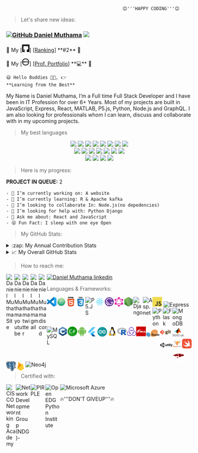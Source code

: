                                                 😊'''HAPPY CODING'''😊
                                                                   
> Let's share new ideas:

### [![GitHub Daniel Muthama](https://img.shields.io/github/followers/danielmuthama?label=Follow%20Me&style=flat-square)](https://github.com/danielmuthama) <img src="https://visitor-badge.laobi.icu/badge?page_id=danielmuthama-Read.md"> 

<p align = ""
   <h3 align=""> 🙌 My </h> [<img align="" alt="my_github" width="20px" src="my pictures/git.png" />] [<a href="https://commits.top/kenya.html" target="_blank" rel="noreferrer">Ranking</a>] **#2** 🙌
</p>
<p align = ""
   <h3 align=""> 🙌 My </h> [<img align="" alt="my_github" width="20px" src="my pictures/dti.jpeg" />] [<a href="https://danielmuthama.github.io/my_portfolio/" target="_blank" rel="noreferrer">Prof. Portfolio</a>] **💻** 🙌
</p>


    😃 Hello Buddies 👋🏻, 👉                                                                **Learning from the Best**
    
<p font-family: 'verdana'>
My Name is Daniel Muthama, I’m a Full time Full Stack Developer
and I have been in IT Profession for over 6+ Years. Most of my
projects are built in JavaScript, Express, React, MATLAB, P5.js,
Python, Node.js and GraphQL. I am also looking for professionals
whom I can learn, discuss and collaborate with in my upcoming projects.</p>

> My best languages
 
 <p align="center">
  <img src="https://img.shields.io/badge/Code-JavaScript-informational?style=flat&logo=JavaScript&color=F7DF1E">
  <img src="https://img.shields.io/badge/Code-React-informational?style=flat&logo=react&color=61DAFB">
  <img src="https://img.shields.io/badge/Code-Node.js-informational?style=flat&logo=Node.js&color=3D883B">
  <img src="https://img.shields.io/badge/Code-AdonisJS-informational?style=flat&logo=AdonisJS&color=20004F">
  <img src="https://img.shields.io/badge/Code-HTML5-informational?style=flat&logo=HTML5&color=E34F26">
  <img src="https://img.shields.io/badge/Code-C-informational?style=flat&logo=C&color=A8B9CC">
  <img src="https://img.shields.io/badge/Code-Python-informational?style=flat&logo=Python&color=3776AB">
  <img src="https://img.shields.io/badge/Code-Django-informational?style=flat&logo=Django&color=0F3D2D">
  <br>
  <img src="https://img.shields.io/badge/Tool-Vim-informational?style=flat&logo=Vim&color=3D883B">
  <img src="https://img.shields.io/badge/Tool-PostgreSQL-informational?style=flat&logo=PostgreSQL&color=336791">
  <img src="https://img.shields.io/badge/Tool-NPM-informational?style=flat&logo=NPM&color=CB0000">
  <img src="https://img.shields.io/badge/Tool-Yarn-informational?style=flat&logo=Yarn&color=2C8EBB">
  <img src="https://img.shields.io/badge/Tool-Git-informational?style=flat&logo=Git&color=F05032">
  <img src="https://img.shields.io/badge/Tool-GitHub-informational?style=flat&logo=GitHub&color=181717">
  <img src="https://img.shields.io/badge/Tool-Insomnia-informational?style=flat&logo=Insomnia&color=3E028B">
  <br>
  <img src="https://img.shields.io/badge/Style-CSS3-informational?style=flat&logo=CSS3&color=1572B6">
  <img src="https://img.shields.io/badge/Style-Styled--Components-informational?style=flat&logo=styled-components&color=CC6699">
  <img src="https://img.shields.io/badge/Style-Sass-informational?style=flat&logo=Sass&color=DB7093">
  <img src="https://img.shields.io/badge/Style-Bootstrap-informational?style=flat&logo=Bootstrap&color=7952B3">
   </p>
   
> Here is my progress:

   **PROJECT IN QUEUE:** 2
   
    - 🔭 I’m currently working on: A website
    - 🌱 I’m currently learning: R & Apache kafka
    - 👯 I’m looking to collaborate In: Node.js(no depedencies)
    - 🤔 I’m looking for help with: Python Django
    - 💬 Ask me about: React and JavaScript
    - 😜 Fun Fact: I sleep with one eye Open

> My GitHub Stats:
<p>
  <details><summary>:zap: My Annual Contribution Stats</summary>
      
<img align="left" alt="My GitHub Stats" width="300px" src="https://github-readme-stats-kauer3.vercel.app/api?username=danielmuthama&count_private=true&hide_border=true&show_icons=true&hide_title=true&layout=compact&theme=radical" alt="Daniel's GitHub stats" />
 <img align="" alt="Muthama's Top used languages on Github" width="300px" src="https://github-readme-stats.vercel.app/api/top-langs/?username=danielmuthama&count_private=true&hide_border=true&hide_title=true&layout=compact&show_icons=true&theme=radical"/></details>
 <details><summary>📈 My Overall GitHub Stats</summary>
<img width="300" src="https://metrics.lecoq.io/danielmuthama" alt="Github Metrics">
 <img width="350" src="https://github-readme-streak-stats.herokuapp.com/?user=danielmuthama" alt="Github Streak Stats"></details>
 </p>
 
> How to reach me:

[<img align="left" alt="Daniel Muthama Site" width="22px" src="https://img.icons8.com/cute-clipart/2x/facebook-new.png" />][facebook]
[<img align="left" alt="Daniel Muthama youtube" width="22px" src="https://img.icons8.com/doodle/2x/youtube.png" />][youtube]
[<img align="left" alt="Daniel Muthama twitter" width="22px" src="https://img.icons8.com/cute-clipart/2x/twitter.png" />][twitter]
[<img align="left" alt="Daniel Muthama gmail" width="22px" src="https://img.icons8.com/color/2x/gmail-login.png" />][gmail]
[<img align="left" alt="Daniel Muthama discord" width="22px" src="https://img.icons8.com/cute-clipart/2x/discord-logo.png" />][discord]
[<img align="" alt="Daniel Muthama linkedin" width="22px" src="https://img.icons8.com/cute-clipart/2x/linkedin.png" />][linkedin]</span>
<br/>

> Languages & Frameworks:

<img align="left" alt="Visual Studio Code" width="26px" src="https://raw.githubusercontent.com/github/explore/80688e429a7d4ef2fca1e82350fe8e3517d3494d/topics/visual-studio-code/visual-studio-code.png" />
<img align="left" alt="Atom" width="26px" src="https://raw.githubusercontent.com/github/explore/80688e429a7d4ef2fca1e82350fe8e3517d3494d/topics/atom/atom.png" />
<img align="left" alt="HTML5" width="26px" src="https://raw.githubusercontent.com/github/explore/80688e429a7d4ef2fca1e82350fe8e3517d3494d/topics/html/html.png" />
<img align="left" alt="CSS3" width="26px" src="https://raw.githubusercontent.com/github/explore/80688e429a7d4ef2fca1e82350fe8e3517d3494d/topics/css/css.png" />
<img align="left" alt="P5.JS" width="26px" src="https://miro.medium.com/max/300/1*h9G7gjWQeQVwqkbhHVvOQg.png" />
<img align="" alt="JavaScript" width="26px" src="https://raw.githubusercontent.com/github/explore/80688e429a7d4ef2fca1e82350fe8e3517d3494d/topics/javascript/javascript.png" />
<img align="left" alt="React" width="26px" src="https://raw.githubusercontent.com/github/explore/80688e429a7d4ef2fca1e82350fe8e3517d3494d/topics/react/react.png" />
<img align="left" alt="Gatsby" width="26px" src="https://raw.githubusercontent.com/github/explore/e94815998e4e0713912fed477a1f346ec04c3da2/topics/gatsby/gatsby.png" />
<img align="left" alt="GraphQL" width="26px" src="https://raw.githubusercontent.com/github/explore/80688e429a7d4ef2fca1e82350fe8e3517d3494d/topics/graphql/graphql.png" />
<img align="left" alt="Node.js" width="26px" src="https://raw.githubusercontent.com/github/explore/80688e429a7d4ef2fca1e82350fe8e3517d3494d/topics/nodejs/nodejs.png" />
<img align="left" alt="Django" width="26px" src="https://upload.wikimedia.org/wikipedia/commons/thumb/7/75/Django_logo.svg/2560px-Django_logo.svg.png" />
<img align="" alt="Express" width="28px" src"https://images.app.goo.gl/HCJpnJLHjbkXQvJy8" />
<img align="left" alt="Asp.net" width="26px" src="https://www.natmarchand.fr/wp-content/uploads/2018/05/asp.net_.jpg" />
<img align="left" alt="Python" width="28px" src"https://i.pinimg.com/736x/8f/23/98/8f2398dcd19c6a1776f6b55c83073c67.jpg" />
<img align="left" background="black"alt="Flask" width="26px" src="https://miro.medium.com/max/438/1*0G5zu7CnXdMT9pGbYUTQLQ.png" />
<img align="left" alt="MongoDB" width="30px" src="https://logowik.com/content/uploads/images/mongodb1880.jpg" />
<img align="left" alt="MySQL" width="30px" src="https://cdn.freebiesupply.com/logos/large/2x/mysql-logo-svg-vector.svg" />
<img align="" alt="Git" width="30px" src="https://raw.githubusercontent.com/github/explore/80688e429a7d4ef2fca1e82350fe8e3517d3494d/topics/git/git.png" />
<img align="left" alt="C++" width="26px" src="https://raw.githubusercontent.com/github/explore/80688e429a7d4ef2fca1e82350fe8e3517d3494d/topics/cpp/cpp.png" />
<img align="left" alt="C#" width="26px" src="https://raw.githubusercontent.com/github/explore/80688e429a7d4ef2fca1e82350fe8e3517d3494d/topics/csharp/csharp.png" />
<img align="left" alt="Android" width="26px" src="https://raw.githubusercontent.com/github/explore/80688e429a7d4ef2fca1e82350fe8e3517d3494d/topics/android/android.png" />
<img align="left" alt="Flutter" width="28px" src="https://raw.githubusercontent.com/github/explore/cebd63002168a05a6a642f309227eefeccd92950/topics/flutter/flutter.png" />
<img align="left" alt="Arduino" width="28px" src="https://raw.githubusercontent.com/github/explore/80688e429a7d4ef2fca1e82350fe8e3517d3494d/topics/arduino/arduino.png" />
<img align="" alt="Matlab" width="30px" src="https://raw.githubusercontent.com/github/explore/80688e429a7d4ef2fca1e82350fe8e3517d3494d/topics/matlab/matlab.png" />
<img align="left" alt="Linux" width="26px" src="https://raw.githubusercontent.com/github/explore/80688e429a7d4ef2fca1e82350fe8e3517d3494d/topics/linux/linux.png" />
<img align="left" alt="R language" width="26px" src="https://raw.githubusercontent.com/github/explore/80688e429a7d4ef2fca1e82350fe8e3517d3494d/topics/r/r.png" />
<img align="left" alt="Redux" width="26px" src="https://raw.githubusercontent.com/github/explore/80688e429a7d4ef2fca1e82350fe8e3517d3494d/topics/redux/redux.png" />
<img align="left" alt="Ruby" width="26px" src="https://raw.githubusercontent.com/github/explore/80688e429a7d4ef2fca1e82350fe8e3517d3494d/topics/rails/rails.png" />
<img align="left" alt="Scikit-learn" width="38px" src="https://raw.githubusercontent.com/github/explore/80688e429a7d4ef2fca1e82350fe8e3517d3494d/topics/scikit-learn/scikit-learn.png" />
<img align="" alt="Swift" width="26px" src="https://raw.githubusercontent.com/github/explore/80688e429a7d4ef2fca1e82350fe8e3517d3494d/topics/swift/swift.png" />
<img align="left" alt="Unity" width="34px" src="https://raw.githubusercontent.com/github/explore/80688e429a7d4ef2fca1e82350fe8e3517d3494d/topics/unity/unity.png" />
<img align="left" alt="Tensorflow" width="26px" src="https://raw.githubusercontent.com/github/explore/80688e429a7d4ef2fca1e82350fe8e3517d3494d/topics/tensorflow/tensorflow.png" />
<img align="left" alt="Moongose" width="32px" src="https://raw.githubusercontent.com/github/explore/80688e429a7d4ef2fca1e82350fe8e3517d3494d/topics/mongoose/mongoose.png" />
<img align="left" alt="PostgreSQL" width="26px" src="https://raw.githubusercontent.com/github/explore/80688e429a7d4ef2fca1e82350fe8e3517d3494d/topics/postgresql/postgresql.png" />
<img align="left" alt="Firebase" width="26px" src="https://raw.githubusercontent.com/github/explore/80688e429a7d4ef2fca1e82350fe8e3517d3494d/topics/firebase/firebase.png" />
<img align="" alt="Neo4j" width="30px" src="https://upload.wikimedia.org/wikipedia/commons/e/e5/Neo4j-logo_color.png" />
<br />

> Certified with:

<img align="left" alt="CISCO Networking Academy" width="26px" src="https://boldbytesng.com/wp-content/uploads/2017/05/logo-cisco-ccna.png" />
<img align="left" alt="Network Development Group (NDG)-" width="40px" src="https://www.netdevgroup.com/static/img/ndg_logo.svg" />
<img align="left" alt="PIRPLE" width="40px" src="https://s3.amazonaws.com/thinkific-import/116598/cYiInJ14QTexS1zdpeTV_logo5.png" />
<img align="left" alt="Open EDG Python Institute" width="40px" src="https://openedg.org/wp-content/uploads/2018/06/OpenEDG_logo_300.png" />
<img align="" alt="Microsoft Azure" width="50px" src="https://logos-world.net/wp-content/uploads/2021/03/Microsoft-Azure-Logo.png" />


[gmail]: mailto:danielmuthama23@gmail.com
[facebook]: https://www.facebook.com/dasomtechnologiesinc
[discord]: https://discord.gg/jNTPtz
[website]: https://dasomtechnologiesinc.com
[youtube]: https://www.youtube.com/channel/UCey7Rht0HRNAbpm7AoWdi7Q?view_as=subscriber
[twitter]: https://twitter.com/danielmuthama18
[linkedin]: https://www.linkedin.com/in/daniel-muthama-577b211a5/
[my_github]: https://github.com/danielmuthama
[active_users]: https://commits.top/kenya.html

   🔥'''DON'T GIVEUP'''🔥

